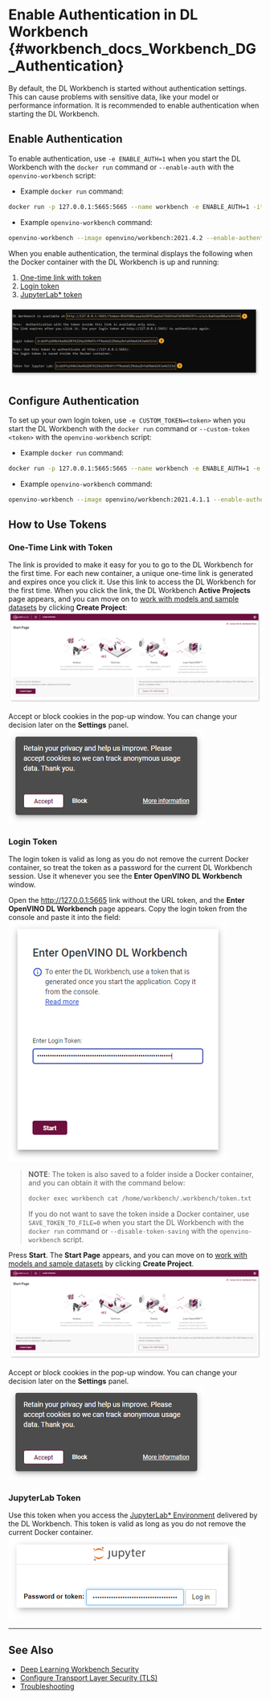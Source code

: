 # Enable Authentication in DL Workbench {#workbench_docs_Workbench_DG_Authentication}

By default, the DL Workbench is started without authentication settings. This can cause
problems with sensitive data, like your model or performance information. It is
recommended to enable authentication when starting the DL Workbench.

## Enable Authentication 

To enable authentication, use `-e ENABLE_AUTH=1` when you start the DL Workbench with the
`docker run` command or `--enable-auth` with the `openvino-workbench` script:
* Example `docker run` command:
 ```bash
 docker run -p 127.0.0.1:5665:5665 --name workbench -e ENABLE_AUTH=1 -it openvino/workbench:2021.4.2
 ```

* Example `openvino-workbench` command:  
 ```bash
 openvino-workbench --image openvino/workbench:2021.4.2 --enable-authentication
 ```

When you enable authentication, the terminal displays the following when the Docker
container with the DL Workbench is up and running:

1. <a href="#url-token">One-time link with token</a>
2. <a href="#login-token">Login token</a>
3. <a href="#jupyter-token">JupyterLab\* token</a>

![](img/authentication/auth2.png)

## Configure Authentication 

To set up your own login token, use `-e CUSTOM_TOKEN=<token>` when you start the DL Workbench with the
`docker run` command or `--custom-token <token>` with the `openvino-workbench` script:
* Example `docker run` command:
 ```bash
 docker run -p 127.0.0.1:5665:5665 --name workbench -e ENABLE_AUTH=1 -e CUSTOM_TOKEN=MY_CUSTOM_TOKEN -it openvino/workbench:2021.4.1.1
 ```

* Example `openvino-workbench` command:  
 ```bash
 openvino-workbench --image openvino/workbench:2021.4.1.1 --enable-authentication --custom-token MY_CUSTOM_TOKEN
 ```

## How to Use Tokens

### <a name="url-token"> One-Time Link with Token </a>

The link is provided to
make it easy for you to go to the DL Workbench for the first time. For each new container,
a unique one-time link is generated and expires once you click it. Use this link to access
the DL Workbench for the first time. When you click the link, the DL Workbench 
**Active Projects** page appears, and you can move on to [work with models and sample datasets](Work_with_Models_and_Sample_Datasets.md)
by clicking **Create Project**: 
![](img/start_page_crop.png)

Accept or block cookies in the pop-up window. You can change your decision later on the
**Settings** panel. 
![](img/pop_up_cookies.png)

### <a name="login-token">Login Token</a>

The login token is valid as long as you do not remove the current Docker container, so
treat the token as a password for the current DL Workbench session. Use it whenever you
see the **Enter OpenVINO DL Workbench** window.

Open the http://127.0.0.1:5665 link without the
URL token, and the **Enter OpenVINO DL Workbench** page appears. Copy the login token from
the console and paste it into the field:  
![](img/authentication/auth1.png) 

> **NOTE**: The token is also saved to a folder inside a Docker container, and you can
> obtain it with the command below: 
> ```bash
> docker exec workbench cat /home/workbench/.workbench/token.txt
> ```
> If you do not want to save the token inside a Docker container, use `SAVE_TOKEN_TO_FILE=0` 
> when you start the DL Workbench with the `docker run` command or `--disable-token-saving` 
> with the `openvino-workbench` script.

Press **Start**. The **Start Page** appears, and you can move on to
[work with models and sample datasets](Work_with_Models_and_Sample_Datasets.md) by clicking **Create Project**. 
![](img/start_page_crop.png)


Accept or block cookies in the pop-up window. You can change your decision later on the
**Settings** panel.
![](img/pop_up_cookies.png)

### <a name="jupyter-token">JupyterLab Token</a>

Use this token when you access the [JupyterLab* Environment](Jupyter_Notebooks.md) delivered by the DL Workbench. This token is valid as long as you do not remove the current Docker container.
![](img/authentication/auth4.png)

---
## See Also

* [Deep Learning Workbench Security](Security.md)
* [Configure Transport Layer Security (TLS)](Configure_TLS.md)
* [Troubleshooting](Troubleshooting.md)

